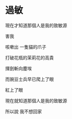 # 過敏



現在才知道那個人是我的致敏源

害我

咳嗽出 一隻貓的爪子

打破花瓶的茉莉花的高貴



揮劍斬向塵埃

而豌豆士兵早已爬上了眼

紅上了眼

現在就知道那個人是我的致敏源

所以說 我不想回家


